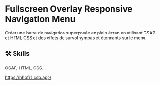 # Fullscreen Overlay Responsive Navigation Menu

Créer une barre de navigation superposée en plein écran en utilisant GSAP et HTML CSS et des effets de survol sympas et étonnants sur le menu.

## 🛠 Skills
GSAP, HTML, CSS...

https://hhofrz.csb.app/